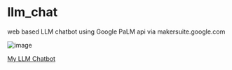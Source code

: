 # llm_chat
web based LLM chatbot using Google PaLM api via makersuite.google.com

![image](https://github.com/WingsMaker/llm_chat/assets/32192638/d03bb476-974a-41e2-afe2-b91e3a1d96e3)

<a href='https://wingsmaker.github.io/Github/llm_chat.html'>My LLM Chatbot</a>

